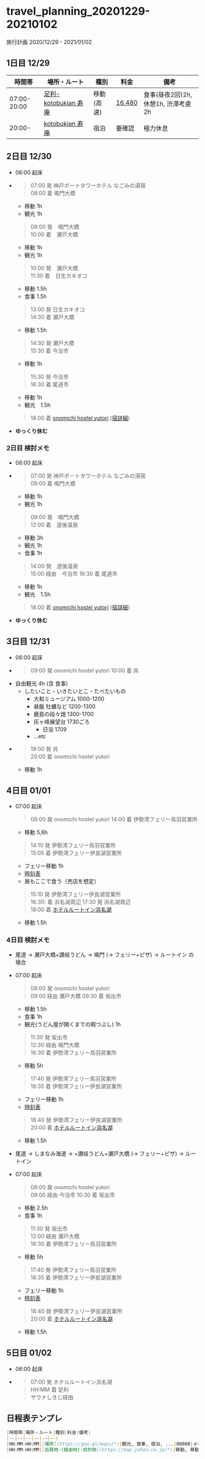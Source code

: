 # travel_planning_20201229-20210102
旅行計画 2020/12/29 - 2021/01/02

## 1日目 12/29

|時間帯|場所・ルート|種別|料金|備考|
|--|--|--|--|--|
|07:00-20:00|[足利-kotobukian 寿庵](https://goo.gl/maps/LLwCnKA7Rxpkd1Xq9)|移動(高速)|[16,480](https://www.driveplaza.com/dp/SearchQuick?startPlaceKana=足利&arrivePlaceKana=東浦&searchHour=7&searchMinute=0&kind=1&keiyuPlaceKana=&keiyuPlaceKana2=&keiyuPlaceKana3=&searchYear=2020&searchMonth=12&searchDay=29&roadType1=off&roadType2=off&roadType=15&carType=1&priority=3&selectickindflg=0)|食事(昼夜2回)2h, 休憩1h, 渋滞考慮2h|
|20:00-|[kotobukian 寿庵](https://goo.gl/maps/ueyBWsNvdEnkAf4v5)|宿泊|要確認|極力休息|

## 2日目 12/30

* 06:00 起床
*   > 07:00 発 神戸ポートタワーホテル なごみの湯宿  
    > 08:00 着 鳴門大橋
    * 移動 1h
    * 観光 1h
    > 09:00 発　鳴門大橋  
    > 10:00 着　瀬戸大橋
    * 移動 1h
    * 観光 1h
    > 10:00 発　瀬戸大橋  
    > 11:30 着　日生カキオコ
    * 移動 1.5h
    * 食事 1.5h
    > 13:00 発 日生カキオコ  
    > 14:30 着 瀬戸大橋
    * 移動 1.5h
    > 14:30 発 瀬戸大橋  
    > 15:30 着 今治市
    * 移動 1h
    > 15:30 発 今治市  
    > 16:30 着 尾道市
    * 移動 1h
    * 観光　1.5h
    > 18:00 着 [onomichi hostel yutori](https://goo.gl/maps/W4BHTnqf5Zc67WkZ8) ([宿詳細](https://www.booking.com/hotel/jp/onomichi-hostel-yutori.ja.html))
* **ゆっくり休む**

### 2日目 検討メモ

* 06:00 起床
*   > 07:00 発 神戸ポートタワーホテル なごみの湯宿  
    > 08:00 着 鳴門大橋
    * 移動 1h
    * 観光 1h
    > 09:00 発　鳴門大橋  
    > 12:00 着　道後温泉
    * 移動 3h
    * 観光 1h
    * 食事 1h
    > 14:00 発　道後温泉  
    > 15:00 経由　今治市
    > 16:30 着 尾道市  
    * 移動 1h
    * 観光　1.5h
    > 18:00 着 [onomichi hostel yutori](https://goo.gl/maps/W4BHTnqf5Zc67WkZ8) ([宿詳細](https://www.booking.com/hotel/jp/onomichi-hostel-yutori.ja.html))
* **ゆっくり休む**

## 3日目 12/31

* 06:00 起床
*   > 09:00 発 onomichi hostel yutori 
    > 10:00 着 呉
* 自由観光 4h (含 食事)
    * したいこと・いきたいとこ・たべたいもの
        * 大和ミュージアム 1000-1200
        * 昼飯 牡蠣など 1200-1300
        * 鹿島の段々畑 1300-1700
        * 灰ヶ峰展望台 1730ごろ
            * 日没 1709
        * ...etc
*   > 19:00 発 呉  
    > 20:00 着 onomichi hostel yutori
    * 移動 1h

## 4日目 01/01

* 07:00 起床
    > 08:00 発 onomichi hostel yutori
    > 14:00 着 伊勢湾フェリー鳥羽営業所
    * 移動 5,6h
    > 14:10 発 伊勢湾フェリー鳥羽営業所  
    > 15:05 着 伊勢湾フェリー伊良湖営業所
    * フェリー移動 1h
    * [時刻表](https://www.isewanferry.co.jp/publics/index/175/#block795-40)
    * 昼もここで食う（売店を想定）
    > 15:10 発 伊勢湾フェリー伊良湖営業所  
    > 16:30: 着 浜名湖周辺
    > 17:30 発 浜名湖周辺  
    > 18:00 着 [ホテルルートイン浜名湖](https://www.route-inn.co.jp/hotel_list/shizuoka/index_hotel_id_520/)
    * 移動 1.5h

### 4日目 検討メモ

* 尾道 -> 瀬戸大橋+讃岐うどん -> 鳴門 (-> フェリー+ピザ) -> ルートイン の場合
* 07:00 起床
    > 08:00 発 onomichi hostel yutori  
    > 09:00 経由 瀬戸大橋
    > 09:30 着 坂出市  
    * 移動 1.5h
    * 食事 1h
    * 観光(うどん屋が開くまでの暇つぶし) 1h
    > 11:30 発 坂出市  
    > 12:30 経由 鳴門大橋  
    > 16:30 着 伊勢湾フェリー鳥羽営業所  
    * 移動 5h
    > 17:40 発 伊勢湾フェリー鳥羽営業所  
    > 18:35 着 伊勢湾フェリー伊良湖営業所
    * フェリー移動 1h
    * [時刻表](https://www.isewanferry.co.jp/publics/index/175/#block795-40)
    > 18:40 発 伊勢湾フェリー伊良湖営業所  
    > 20:00 着 [ホテルルートイン浜名湖](https://www.route-inn.co.jp/hotel_list/shizuoka/index_hotel_id_520/)
    * 移動 1.5h

* 尾道 -> しまなみ海道 -> +讃岐うどん+瀬戸大橋 (-> フェリー+ピザ) -> ルートイン
* 07:00 起床
    > 08:00 発 onomichi hostel yutori  
    > 09:00 経由 今治市
    > 10:30 着 坂出市  
    * 移動 2.5h
    * 食事 1h
    > 11:30 発 坂出市  
    > 12:00 経由 瀬戸大橋  
    > 16:30 着 伊勢湾フェリー鳥羽営業所  
    * 移動 5h
    > 17:40 発 伊勢湾フェリー鳥羽営業所  
    > 18:35 着 伊勢湾フェリー伊良湖営業所
    * フェリー移動 1h
    * [時刻表](https://www.isewanferry.co.jp/publics/index/175/#block795-40)
    > 18:40 発 伊勢湾フェリー伊良湖営業所  
    > 20:00 着 [ホテルルートイン浜名湖](https://www.route-inn.co.jp/hotel_list/shizuoka/index_hotel_id_520/)
    * 移動 1.5h

## 5日目 01/02

* 06:00 起床
*   > 07:00 発 ホテルルートイン浜名湖  
    > HH:MM 着 足利  
    > サウナしきじ経由


## 日程表テンプレ

```md
|時間帯|場所・ルート|種別|料金|備考|
|--|--|--|--|--|--|
|HH:MM-HH:MM|[場所](https://goo.gl/maps/*)|観光, 食事, 宿泊, ...|00000|メモ|
|HH:MM-HH:MM|[出発地-(経由地)-目的地](https://map.yahoo.co.jp/*)|移動, 移動(高速)|[00000](https://www.driveplaza.com/*)|メモ|
```

